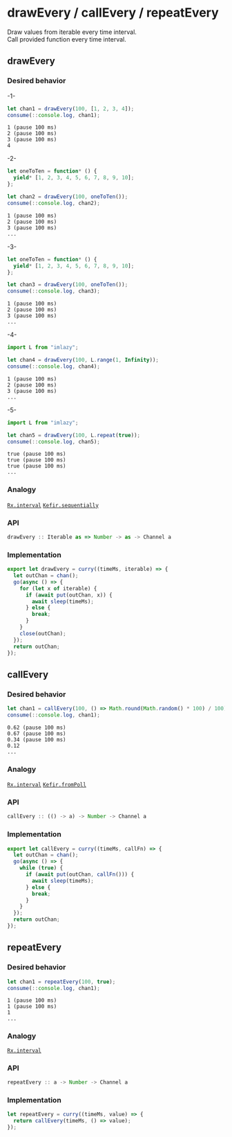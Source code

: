 # drawEvery / callEvery / repeatEvery

Draw values from iterable every time interval.<br/>
Call provided function every time interval.

## drawEvery

### Desired behavior

-1-

```js
let chan1 = drawEvery(100, [1, 2, 3, 4]);
consume(::console.log, chan1);
```

```
1 (pause 100 ms) 
2 (pause 100 ms) 
3 (pause 100 ms)  
4
```

-2-

```js
let oneToTen = function* () {
  yield* [1, 2, 3, 4, 5, 6, 7, 8, 9, 10];
};

let chan2 = drawEvery(100, oneToTen());
consume(::console.log, chan2);
```

```
1 (pause 100 ms) 
2 (pause 100 ms) 
3 (pause 100 ms)  
...
```

-3-

```js
let oneToTen = function* () {
  yield* [1, 2, 3, 4, 5, 6, 7, 8, 9, 10];
};

let chan3 = drawEvery(100, oneToTen());
consume(::console.log, chan3);
```

```
1 (pause 100 ms) 
2 (pause 100 ms) 
3 (pause 100 ms)  
...
```

-4-

```js
import L from "imlazy";

let chan4 = drawEvery(100, L.range(1, Infinity));
consume(::console.log, chan4);
```

```
1 (pause 100 ms) 
2 (pause 100 ms) 
3 (pause 100 ms)  
...
```

-5-

```js
import L from "imlazy";

let chan5 = drawEvery(100, L.repeat(true));
consume(::console.log, chan5);
```

```
true (pause 100 ms) 
true (pause 100 ms) 
true (pause 100 ms)  
...
```

### Analogy

[`Rx.interval`](https://github.com/Reactive-Extensions/RxJS/blob/master/doc/api/core/operators/interval.md)
[`Kefir.sequentially`](http://rpominov.github.io/kefir/#sequentially)

### API

```js
drawEvery :: Iterable as => Number -> as -> Channel a
```

### Implementation

```js
export let drawEvery = curry((timeMs, iterable) => {
  let outChan = chan();
  go(async () => {
    for (let x of iterable) {
      if (await put(outChan, x)) {
        await sleep(timeMs);
      } else {
        break;
      }
    }
    close(outChan);
  });
  return outChan;
});
```

## callEvery

### Desired behavior 

```js
let chan1 = callEvery(100, () => Math.round(Math.random() * 100) / 100);
consume(::console.log, chan1);
```

```
0.62 (pause 100 ms) 
0.67 (pause 100 ms) 
0.34 (pause 100 ms) 
0.12
...
```

### Analogy

[`Rx.interval`](https://github.com/Reactive-Extensions/RxJS/blob/master/doc/api/core/operators/interval.md)
[`Kefir.fromPoll`](http://rpominov.github.io/kefir/#fromPoll)

### API

```js
callEvery :: (() -> a) -> Number -> Channel a
```

### Implementation

```js
export let callEvery = curry((timeMs, callFn) => {
  let outChan = chan();
  go(async () => {
    while (true) {
      if (await put(outChan, callFn())) {
        await sleep(timeMs);
      } else {
        break;
      }
    }
  });
  return outChan;
});
```

## repeatEvery

### Desired behavior 

```js
let chan1 = repeatEvery(100, true);
consume(::console.log, chan1);
```

```
1 (pause 100 ms) 
1 (pause 100 ms) 
1
...
```

### Analogy

[`Rx.interval`](https://github.com/Reactive-Extensions/RxJS/blob/master/doc/api/core/operators/interval.md)

### API

```js
repeatEvery :: a -> Number -> Channel a
```

### Implementation

```js
let repeatEvery = curry((timeMs, value) => {
  return callEvery(timeMs, () => value);
});
```
